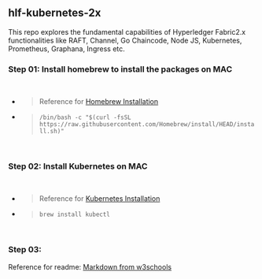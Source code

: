 ## hlf-kubernetes-2x
This repo explores the fundamental capabilities of Hyperledger Fabric2.x functionalities like RAFT, Channel, Go Chaincode, Node JS, Kubernetes, Prometheus, Graphana, Ingress etc.

### Step 01: Install homebrew to install the packages on MAC 

<br/>

- > Reference for [Homebrew Installation](https://brew.sh/)

- > ```/bin/bash -c "$(curl -fsSL https://raw.githubusercontent.com/Homebrew/install/HEAD/install.sh)"```

<br/>

### Step 02: Install Kubernetes on MAC

<br/>

- > Reference for [Kubernetes Installation](https://kubernetes.io/docs/tasks/tools/install-kubectl-macos/)

- > ```brew install kubectl```
  
<br/>

### Step 03: 


Reference for readme: [Markdown from w3schools](https://www.w3schools.io/file/markdown-line-break/)
